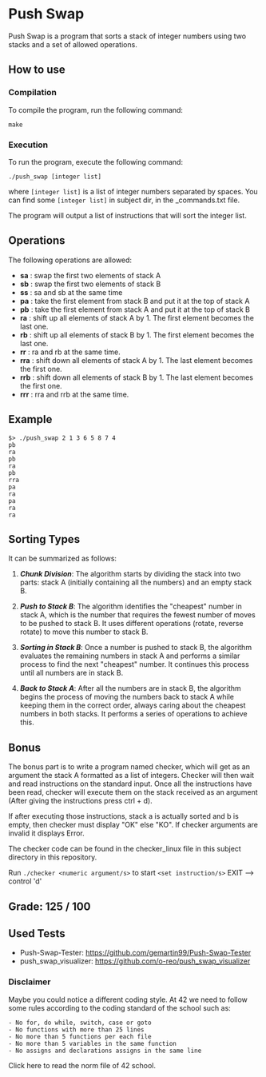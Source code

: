 
# Push Swap

Push Swap is a program that sorts a stack of integer numbers using two stacks and a set of allowed operations.

## How to use

### Compilation

To compile the program, run the following command:

```
make
```

### Execution

To run the program, execute the following command:

```
./push_swap [integer list]
```

where `[integer list]` is a list of integer numbers separated by spaces.
You can find some `[integer list]` in subject dir, in the _commands.txt file.

The program will output a list of instructions that will sort the integer list.

## Operations

The following operations are allowed:

- **sa** : swap the first two elements of stack A
- **sb** : swap the first two elements of stack B
- **ss** : sa and sb at the same time
- **pa** : take the first element from stack B and put it at the top of stack A
- **pb** : take the first element from stack A and put it at the top of stack B
- **ra** : shift up all elements of stack A by 1. The first element becomes the last one.
- **rb** : shift up all elements of stack B by 1. The first element becomes the last one.
- **rr** : ra and rb at the same time.
- **rra** : shift down all elements of stack A by 1. The last element becomes the first one.
- **rrb** : shift down all elements of stack B by 1. The last element becomes the first one.
- **rrr** : rra and rrb at the same time.

## Example

```
$> ./push_swap 2 1 3 6 5 8 7 4
pb
ra
pb
ra
pb
rra
pa
ra
pa
ra
ra
```
## Sorting Types

It can be summarized as follows:

1. ***Chunk Division***: The algorithm starts by dividing the stack into two parts: stack A (initially containing all the numbers) and an empty stack B.

2. ***Push to Stack B***: The algorithm identifies the "cheapest" number in stack A, which is the number that requires the fewest number of moves to be pushed to stack B. It uses different operations (rotate, reverse rotate) to move this number to stack B.

3. ***Sorting in Stack B***: Once a number is pushed to stack B, the algorithm evaluates the remaining numbers in stack A and performs a similar process to find the next "cheapest" number. It continues this process until all numbers are in stack B.

5. ***Back to Stack A***: After all the numbers are in stack B, the algorithm begins the process of moving the numbers back to stack A while keeping them in the correct order, always caring about the cheapest numbers in both stacks. It performs a series of operations to achieve this.

## Bonus

The bonus part is to write a program named checker, which will get as an argument the stack A formatted as a list of integers. Checker will then wait and read instructions on the standard input. Once all the instructions have been read, checker will execute them on the stack received as an argument (After giving the instructions press ctrl + d).

If after executing those instructions, stack a is actually sorted and b is empty, then checker must display "OK" else "KO". If checker arguments are invalid it displays Error.

The checker code can be found in the checker_linux file in this subject directory in this repository.

Run  `./checker <numeric argument/s>`  to start  `<set instruction/s>`  EXIT  --> control 'd'

## Grade: 125 / 100

## Used Tests
- Push-Swap-Tester: https://github.com/gemartin99/Push-Swap-Tester
-  push_swap_visualizer: https://github.com/o-reo/push_swap_visualizer

### Disclaimer

Maybe you could notice a different coding style. At 42 we need to follow some rules according to the coding standard of the school such as:
```
- No for, do while, switch, case or goto 
- No functions with more than 25 lines 
- No more than 5 functions per each file
- No more than 5 variables in the same function
- No assigns and declarations assigns in the same line
```
Click here to read the norm file of 42 school.
